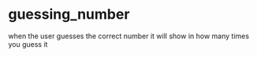 # guessing_number
when the user guesses the correct number it will show in how many times you guess it
